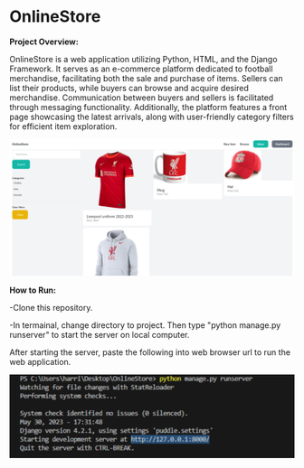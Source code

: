 # OnlineStore

<b>Project Overview:</b>
<p>
OnlineStore is a  web application utilizing Python, HTML, and the Django Framework. It serves as an e-commerce platform dedicated to football merchandise, facilitating both the sale and purchase of items. 
  Sellers can list their products, while buyers can browse and acquire desired merchandise. Communication between buyers and sellers is facilitated through messaging functionality. 
  Additionally, the platform features a front page showcasing the latest arrivals, along with user-friendly category filters for efficient item exploration.
  
  
  
![](media/item_images/onlinestoreGit.png)
  
  
</p>

<b>How to Run:</b>
<p>
  -Clone this repository.
</p>  
  -In termainal, change directory to project. Then type "python manage.py runserver" to start the server on local computer.
<p>
  After starting the server, paste the following into web browser url to run the web application.
</p>
<p>
  
  
</p>

![](media/item_images/url.png)
